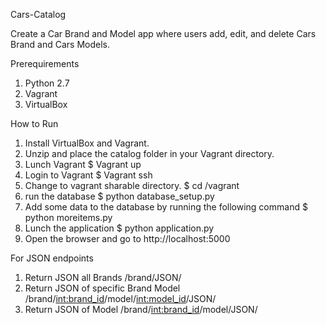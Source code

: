 Cars-Catalog

Create a Car Brand and Model app where users add, edit, and delete Cars Brand and Cars Models.

Prerequirements

1. Python 2.7
2. Vagrant
3. VirtualBox

How to Run

1. Install VirtualBox and Vagrant.
2. Unzip and place the catalog folder in your Vagrant directory.
3. Lunch Vagrant
	$ Vagrant up
4. Login to Vagrant
	$ Vagrant ssh
5. Change to vagrant sharable directory.
	$ cd /vagrant
6. run the database
	$ python database_setup.py
7. Add some data to the database by running the following command
	$ python moreitems.py
8. Lunch the application
	$ python application.py
9. Open the browser and go to http://localhost:5000

For JSON endpoints

1. Return JSON all Brands
	/brand/JSON/
2. Return JSON of specific Brand Model
	/brand/<int:brand_id>/model/<int:model_id>/JSON/
3. Return JSON of Model
	/brand/<int:brand_id>/model/JSON/
